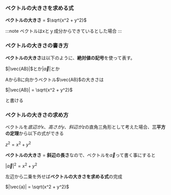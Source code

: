 ### ベクトルの大きさを求める式

**ベクトルの大きさ** = $\sqrt{x^2 + y^2}$

:::note
ベクトルはxとｙ成分からできているとした場合
:::

### ベクトルの大きさの書き方

**ベクトルの大きさ**は以下のように、**絶対値の記号**を使って表す。

$|\vec{AB}|$とか$|\vec{a}|$とか

AからBに向かうベクトル$\vec{AB}$の大きさは

$|\vec{AB}| = \sqrt{x^2 + y^2}$

と書ける

### ベクトルの大きさの求め方

ベクトルを*底辺がx*、*高さがy*、*斜辺がz*の直角三角形として考えた場合、**三平方の定理**から以下の式ができる

$z^2 = x^2 + y^2$

**ベクトルの大きさ** = **斜辺の長さ**なので、ベクトルを${\vec{a}}$って書く事にすると

$|\vec{a}|^2 = x^2 + y^2$

左辺から二乗を外せば**ベクトルの大きさを求める式**の完成

$|\vec{a}| = \sqrt{x^2 + y^2}$


